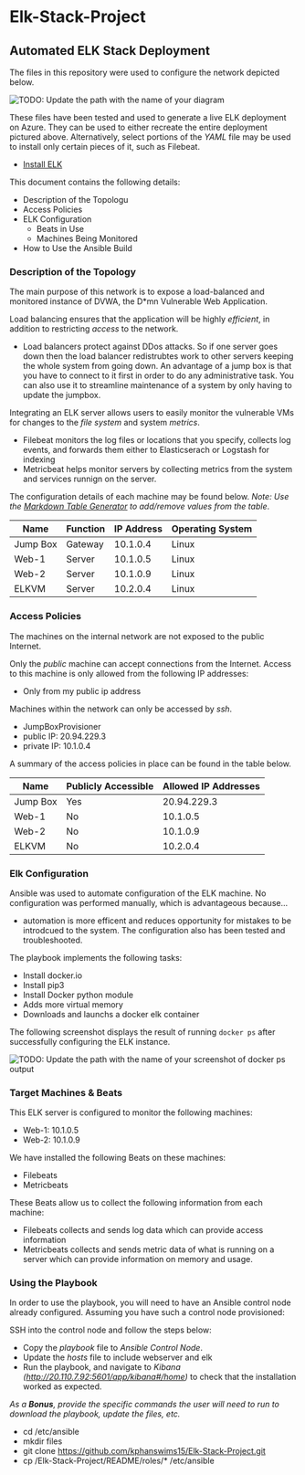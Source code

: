 # Elk-Stack-Project

## Automated ELK Stack Deployment

The files in this repository were used to configure the network depicted below.

![TODO: Update the path with the name of your diagram](Images/diagram_filename.png)

These files have been tested and used to generate a live ELK deployment on Azure. They can be used to either recreate the entire deployment pictured above. Alternatively, select portions of the _YAML_ file may be used to install only certain pieces of it, such as Filebeat.

  - [Install ELK](Elk-Stack-Project/Day1/install-elk.yml)

This document contains the following details:
- Description of the Topologu
- Access Policies
- ELK Configuration
  - Beats in Use
  - Machines Being Monitored
- How to Use the Ansible Build

### Description of the Topology

The main purpose of this network is to expose a load-balanced and monitored instance of DVWA, the D*mn Vulnerable Web Application.

Load balancing ensures that the application will be highly _efficient_, in addition to restricting _access_ to the network.
- Load balancers protect against DDos attacks. So if one server goes down then the load balancer redistrubtes work to other servers keeping the whole system from going down. An advantage of a jump box is that you have to connect to it first in order to do any administrative task. You can also use it to streamline maintenance of a system by only having to update the jumpbox. 

Integrating an ELK server allows users to easily monitor the vulnerable VMs for changes to the _file system_ and system _metrics_.
- Filebeat monitors the log files or locations that you specify, collects log events, and forwards them either to Elasticserach or Logstash for indexing
- Metricbeat helps monitor servers by collecting metrics from the system and services runnign on the server. 

The configuration details of each machine may be found below.
_Note: Use the [Markdown Table Generator](http://www.tablesgenerator.com/markdown_tables) to add/remove values from the table_.

| Name     | Function | IP Address | Operating System |
|----------|----------|------------|------------------|
| Jump Box | Gateway  | 10.1.0.4   | Linux            |
| Web-1    | Server   | 10.1.0.5   | Linux            |
| Web-2    | Server   | 10.1.0.9   | Linux            |
| ELKVM    | Server   | 10.2.0.4   | Linux            |

### Access Policies

The machines on the internal network are not exposed to the public Internet. 

Only the _public_ machine can accept connections from the Internet. Access to this machine is only allowed from the following IP addresses:
- Only from my public ip address

Machines within the network can only be accessed by _ssh_.
- JumpBoxProvisioner
- public IP: 20.94.229.3
- private IP: 10.1.0.4

A summary of the access policies in place can be found in the table below.

| Name     | Publicly Accessible | Allowed IP Addresses |
|----------|---------------------|--------------------- |
| Jump Box | Yes                 | 20.94.229.3          |
| Web-1    | No                  | 10.1.0.5             |
| Web-2    | No                  | 10.1.0.9             |
| ELKVM    | No                  | 10.2.0.4             |

### Elk Configuration

Ansible was used to automate configuration of the ELK machine. No configuration was performed manually, which is advantageous because...
- automation is more efficent and reduces opportunity for mistakes to be introdcued to the system. The configuration also has been tested and troubleshooted.

The playbook implements the following tasks:
- Install docker.io
- Install pip3
- Install Docker python module
- Adds more virtual memory 
- Downloads and launchs a docker elk container

The following screenshot displays the result of running `docker ps` after successfully configuring the ELK instance.

![TODO: Update the path with the name of your screenshot of docker ps output](Images/docker_ps_output.png)

### Target Machines & Beats
This ELK server is configured to monitor the following machines:
- Web-1: 10.1.0.5
- Web-2: 10.1.0.9

We have installed the following Beats on these machines:
- Filebeats
- Metricbeats

These Beats allow us to collect the following information from each machine:
- Filebeats collects and sends log data which can provide access information
- Metricbeats collects and sends metric data of what is running on a server which can provide information on memory and usage.

### Using the Playbook
In order to use the playbook, you will need to have an Ansible control node already configured. Assuming you have such a control node provisioned: 

SSH into the control node and follow the steps below:
- Copy the _playbook_ file to _Ansible Control Node_.
- Update the _hosts_ file to include webserver and elk
- Run the playbook, and navigate to _Kibana (http://20.110.7.92:5601/app/kibana#/home)_ to check that the installation worked as expected.

_As a **Bonus**, provide the specific commands the user will need to run to download the playbook, update the files, etc._
- cd /etc/ansible
- mkdir files
- git clone https://github.com/kphanswims15/Elk-Stack-Project.git
- cp /Elk-Stack-Project/README/roles/* /etc/ansible
